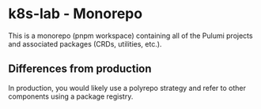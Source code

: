 # k8s-lab - Monorepo

This is a monorepo (pnpm workspace) containing all of the Pulumi projects and
associated packages (CRDs, utilities, etc.).

## Differences from production

In production, you would likely use a polyrepo strategy and refer to other
components using a package registry.

